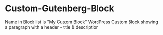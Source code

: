 # Custom-Gutenberg-Block
Name in Block list is "My Custom Block" 
WordPress Custom Block showing a paragraph with a header - title &amp; description

